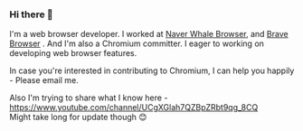 ### Hi there 👋

<!--
**sangwoo108/sangwoo108** is a ✨ _special_ ✨ repository because its `README.md` (this file) appears on your GitHub profile.

Here are some ideas to get you started:

- 🔭 I’m currently working on ...
- 🌱 I’m currently learning ...
- 👯 I’m looking to collaborate on ...
- 🤔 I’m looking for help with ...
- 💬 Ask me about ...
- 📫 How to reach me: ...
- 😄 Pronouns: ...
- ⚡ Fun fact: ...
-->

I'm a web browser developer. I worked at [Naver Whale Browser](https://whale.naver.com/), and [Brave Browser](https://github.com/brave/brave-core) . 
And I'm also a Chromium committer. I eager to working on developing web browser features.

In case you're interested in contributing to Chromium, I can help you happily - Please email me.

Also I'm trying to share what I know here - https://www.youtube.com/channel/UCgXGlah7QZBpZRbt9qg_8CQ
<br/>Might take long for update though 😊
